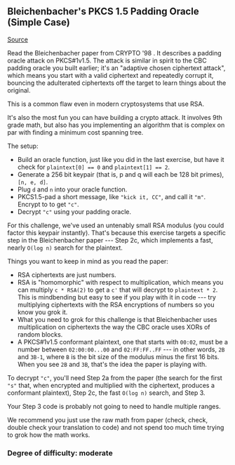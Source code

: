 ## Bleichenbacher's PKCS 1.5 Padding Oracle (Simple Case)

[Source](http://cryptopals.com/sets/6/challenges/47/)

Read the Bleichenbacher paper from CRYPTO '98 . It describes a padding oracle attack on PKCS#1v1.5. The attack is similar in spirit to the CBC padding oracle you built earlier; it's an "adaptive chosen ciphertext attack", which means you start with a valid ciphertext and repeatedly corrupt it, bouncing the adulterated ciphertexts off the target to learn things about the original.

This is a common flaw even in modern cryptosystems that use RSA.

It's also the most fun you can have building a crypto attack. It involves 9th grade math, but also has you implementing an algorithm that is complex on par with finding a minimum cost spanning tree.

The setup:

 * Build an oracle function, just like you did in the last exercise, but have it check for `plaintext[0] == 0` and `plaintext[1] == 2`.  
 * Generate a 256 bit keypair (that is, p and q will each be 128 bit primes), `[n, e, d]`.
 * Plug `d` and `n` into your oracle function.
 * PKCS1.5-pad a short message, like `"kick it, CC"`, and call it `"m"`. Encrypt to to get `"c"`.
 * Decrypt `"c"` using your padding oracle.

For this challenge, we've used an untenably small RSA modulus (you could factor this keypair instantly). That's because this exercise targets a specific step in the Bleichenbacher paper --- Step 2c, which implements a fast, nearly `O(log n)` search for the plaintext.

Things you want to keep in mind as you read the paper:

 * RSA ciphertexts are just numbers.
 * RSA is "homomorphic" with respect to multiplication, which means you can multiply `c * RSA(2)` to get a `c'` that will decrypt to `plaintext * 2`. This is mindbending but easy to see if you play with it in code --- try multiplying ciphertexts with the RSA encryptions of numbers so you know you grok it.
 * What you need to grok for this challenge is that Bleichenbacher uses multiplication on ciphertexts the way the CBC oracle uses XORs of random blocks.
 * A PKCS#1v1.5 conformant plaintext, one that starts with `00:02`, must be a number between `02:00:00...00` and `02:FF:FF..FF` --- in other words, `2B` and `3B-1`, where `B` is the bit size of the modulus minus the first 16 bits. When you see `2B` and `3B`, that's the idea the paper is playing with.

To decrypt `"c"`, you'll need Step 2a from the paper (the search for the first `"s"` that, when encrypted and multiplied with the ciphertext, produces a conformant plaintext), Step 2c, the fast `O(log n)` search, and Step 3.

Your Step 3 code is probably not going to need to handle multiple ranges.

We recommend you just use the raw math from paper (check, check, double check your translation to code) and not spend too much time trying to grok how the math works.

### Degree of difficulty: moderate